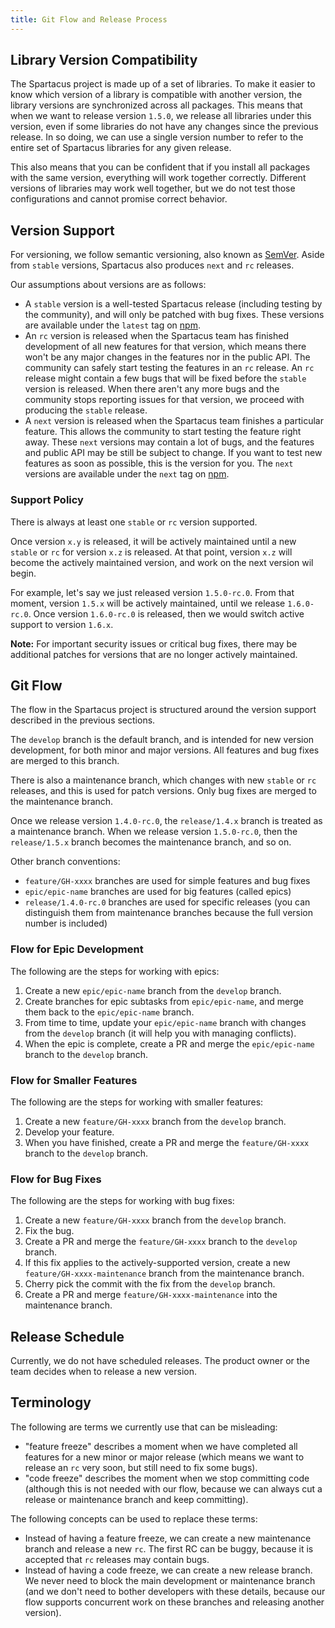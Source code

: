 ```yaml
---
title: Git Flow and Release Process
---
```


## Library Version Compatibility

The Spartacus project is made up of a set of libraries. To make it easier to know which version of a library is compatible with another version, the library versions are synchronized across all packages. This means that when we want to release version `1.5.0`, we release all libraries under this version, even if some libraries do not have any changes since the previous release. In so doing, we can use a single version number to refer to the entire set of Spartacus libraries for any given release.

This also means that you can be confident that if you install all packages with the same version, everything will work together correctly. Different versions of libraries may work well together, but we do not test those configurations and cannot promise correct behavior.

## Version Support

For versioning, we follow semantic versioning, also known as [SemVer](https://semver.org). Aside from `stable` versions, Spartacus also produces `next` and `rc` releases.

Our assumptions about versions are as follows:

- A `stable` version is a well-tested Spartacus release (including testing by the community), and will only be patched with bug fixes. These versions are available under the `latest` tag on [npm](https://www.npmjs.com).
- An `rc` version is released when the Spartacus team has finished development of all new features for that version, which means there won't be any major changes in the features nor in the public API. The community can safely start testing the features in an `rc` release. An `rc` release might contain a few bugs that will be fixed before the `stable` version is released. When there aren't any more bugs and the community stops reporting issues for that version, we proceed with producing the `stable` release.
- A `next` version is released when the Spartacus team finishes a particular feature. This allows the community to start testing the feature right away. These `next` versions may contain a lot of bugs, and the features and public API may be still be subject to change. If you want to test new features as soon as possible, this is the version for you. The `next` versions are available under the `next` tag on [npm](https://www.npmjs.com).

### Support Policy

There is always at least one `stable` or `rc` version supported.

Once version `x.y` is released, it will be actively maintained until a new `stable` or `rc` for version `x.z` is released. At that point, version `x.z` will become the actively maintained version, and work on the next version wil begin.

For example, let's say we just released version `1.5.0-rc.0`. From that moment, version `1.5.x` will be actively maintained, until we release `1.6.0-rc.0`. Once version `1.6.0-rc.0` is released, then we would switch active support to version `1.6.x`.

**Note:** For important security issues or critical bug fixes, there may be additional patches for versions that are no longer actively maintained.

## Git Flow

The flow in the Spartacus project is structured around the version support described in the previous sections.

The `develop` branch is the default branch, and is intended for new version development, for both minor and major versions. All features and bug fixes are merged to this branch.

There is also a maintenance branch, which changes with new `stable` or `rc` releases, and this is used for patch versions. Only bug fixes are merged to the maintenance branch.

Once we release version `1.4.0-rc.0`, the `release/1.4.x` branch is treated as a maintenance branch. When we release version `1.5.0-rc.0`, then the `release/1.5.x` branch becomes the maintenance branch, and so on.

Other branch conventions:

- `feature/GH-xxxx` branches are used for simple features and bug fixes
- `epic/epic-name` branches are used for big features (called epics)
- `release/1.4.0-rc.0` branches are used for specific releases (you can distinguish them from maintenance branches because the full version number is included)

### Flow for Epic Development

The following are the steps for working with epics:

1. Create a new `epic/epic-name` branch from the `develop` branch.
1. Create branches for epic subtasks from `epic/epic-name`, and merge them back to the `epic/epic-name` branch.
1. From time to time, update your `epic/epic-name` branch with changes from the `develop` branch (it will help you with managing conflicts).
1. When the epic is complete, create a PR and merge the `epic/epic-name` branch to the `develop` branch.

### Flow for Smaller Features

The following are the steps for working with smaller features:

1. Create a new `feature/GH-xxxx` branch from the `develop` branch.
1. Develop your feature.
1. When you have finished, create a PR and merge the `feature/GH-xxxx` branch to the `develop` branch.

### Flow for Bug Fixes

The following are the steps for working with bug fixes:

1. Create a new `feature/GH-xxxx` branch from the `develop` branch.
1. Fix the bug.
1. Create a PR and merge the `feature/GH-xxxx` branch to the `develop` branch.
1. If this fix applies to the actively-supported version, create a new `feature/GH-xxxx-maintenance` branch from the maintenance branch.
1. Cherry pick the commit with the fix from the `develop` branch.
1. Create a PR and merge `feature/GH-xxxx-maintenance` into the maintenance branch.

## Release Schedule

Currently, we do not have scheduled releases. The product owner or the team decides when to release a new version.

## Terminology

The following are terms we currently use that can be misleading:

- "feature freeze" describes a moment when we have completed all features for a new minor or major release (which means we want to release an `rc` very soon, but still need to fix some bugs).
- "code freeze" describes the moment when we stop committing code (although this is not needed with our flow, because we can always cut a release or maintenance branch and keep committing).

The following concepts can be used to replace these terms:

- Instead of having a feature freeze, we can create a new maintenance branch and release a new `rc`. The first RC can be buggy, because it is accepted that `rc` releases may contain bugs.
- Instead of having a code freeze, we can create a new release branch. We never need to block the main development or maintenance branch (and we don't need to bother developers with these details, because our flow supports concurrent work on these branches and releasing another version).
